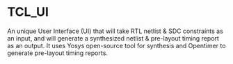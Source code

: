 # TCL_UI
An unique User Interface (UI) that will take RTL netlist & SDC constraints as an input, and will generate a synthesized netlist & pre-layout timing report as an output. It uses Yosys open-source tool for synthesis
                                    and Opentimer to generate pre-layout timing reports.
